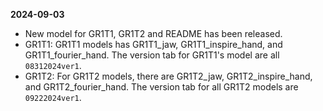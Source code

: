 **2024-09-03**
- New model for GR1T1, GR1T2 and README has been released. 
- GR1T1: GR1T1 models has GR1T1_jaw, GR1T1_inspire_hand, and GR1T1_fourier_hand. The version tab for GR1T1's model are all `08312024ver1`. 
- GR1T2: For GR1T2 models, there are GR1T2_jaw, GR1T2_inspire_hand, and GR1T2_fourier_hand. The version tab for all GR1T2 models are `09222024ver1`.